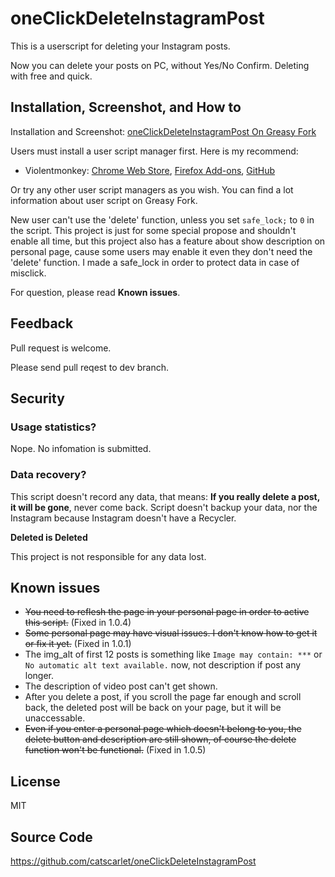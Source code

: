 # oneClickDeleteInstagramPost

This is a userscript for deleting your Instagram posts.

Now you can delete your posts on PC, without Yes/No Confirm. Deleting with free and quick.

## Installation, Screenshot, and How to

Installation and Screenshot: [oneClickDeleteInstagramPost On Greasy Fork](https://greasyfork.org/zh-CN/scripts/373339-oneclickdeleteinstagrampost)

Users must install a user script manager first. Here is my recommend:

- Violentmonkey: [Chrome Web Store](https://chrome.google.com/webstore/detail/violentmonkey/jinjaccalgkegednnccohejagnlnfdag), [Firefox Add-ons](https://addons.mozilla.org/en-US/firefox/addon/greasemonkey/), [GitHub](https://github.com/violentmonkey/violentmonkey/releases/latest)

Or try any other user script managers as you wish. You can find a lot information about user script on Greasy Fork.

New user can't use the 'delete' function, unless you set `safe_lock;` to `0` in the script. This project is just for some special propose and shouldn't enable all time, but this project also has a feature about show description on personal page, cause some users may enable it even they don't need the 'delete' function. I made a safe_lock in order to protect data in case of misclick.

For question, please read **Known issues**.

## Feedback

Pull request is welcome.

Please send pull reqest to dev branch.

## Security

### Usage statistics?

Nope. No infomation is submitted.

### Data recovery?

This script doesn't record any data, that means: **If you really delete a post, it will be gone**, never come back. Script doesn't backup your data, nor the Instagram because Instagram doesn't have a Recycler.

**Deleted is Deleted**

This project is not responsible for any data lost.

## Known issues

- ~~You need to reflesh the page in your personal page in order to active this script.~~ (Fixed in 1.0.4)
- ~~Some personal page may have visual issues. I don't know how to get it or fix it yet.~~ (Fixed in 1.0.1)
- The img_alt of first 12 posts is something like `Image may contain: ***` or `No automatic alt text available.` now, not description if post any longer.
- The description of video post can't get shown.
- After you delete a post, if you scroll the page far enough and scroll back, the deleted post will be back on your page, but it will be unaccessable.
- ~~Even if you enter a personal page which doesn't belong to you, the delete button and description are still shown, of course the delete function won't be functional.~~ (Fixed in 1.0.5)

## License

MIT

## Source Code

<https://github.com/catscarlet/oneClickDeleteInstagramPost>
